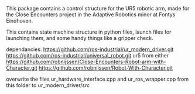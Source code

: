 This package contains a control structure for the UR5 robotic arm, made for the Close Encounters project in the Adaptive Robotics minor at Fontys Eindhoven.

This contains state machine structure in python files, launch files for launching them, and some handy things like a gripper check.

dependancies:
https://github.com/ros-industrial/ur_modern_driver.git
https://github.com/ros-industrial/universal_robot.git
ur5 from either
    https://github.com/robnijssen/Close-Encounters-Robot-arm-with-Character.git
    https://github.com/robnijssen/Robot-With-Character.git

overwrite the files ur_hardware_interface.cpp and ur_ros_wrapper.cpp from this folder to ur_modern_driver/src
